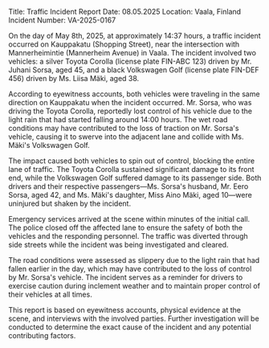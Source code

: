  Title: Traffic Incident Report
Date: 08.05.2025
Location: Vaala, Finland
Incident Number: VA-2025-0167

On the day of May 8th, 2025, at approximately 14:37 hours, a traffic incident occurred on Kauppakatu (Shopping Street), near the intersection with Mannerheimintie (Mannerheim Avenue) in Vaala. The incident involved two vehicles: a silver Toyota Corolla (license plate FIN-ABC 123) driven by Mr. Juhani Sorsa, aged 45, and a black Volkswagen Golf (license plate FIN-DEF 456) driven by Ms. Liisa Mäki, aged 38.

According to eyewitness accounts, both vehicles were traveling in the same direction on Kauppakatu when the incident occurred. Mr. Sorsa, who was driving the Toyota Corolla, reportedly lost control of his vehicle due to the light rain that had started falling around 14:00 hours. The wet road conditions may have contributed to the loss of traction on Mr. Sorsa's vehicle, causing it to swerve into the adjacent lane and collide with Ms. Mäki's Volkswagen Golf.

The impact caused both vehicles to spin out of control, blocking the entire lane of traffic. The Toyota Corolla sustained significant damage to its front end, while the Volkswagen Golf suffered damage to its passenger side. Both drivers and their respective passengers—Ms. Sorsa's husband, Mr. Eero Sorsa, aged 42, and Ms. Mäki's daughter, Miss Aino Mäki, aged 10—were uninjured but shaken by the incident.

Emergency services arrived at the scene within minutes of the initial call. The police closed off the affected lane to ensure the safety of both the vehicles and the responding personnel. The traffic was diverted through side streets while the incident was being investigated and cleared.

The road conditions were assessed as slippery due to the light rain that had fallen earlier in the day, which may have contributed to the loss of control by Mr. Sorsa's vehicle. The incident serves as a reminder for drivers to exercise caution during inclement weather and to maintain proper control of their vehicles at all times.

This report is based on eyewitness accounts, physical evidence at the scene, and interviews with the involved parties. Further investigation will be conducted to determine the exact cause of the incident and any potential contributing factors.